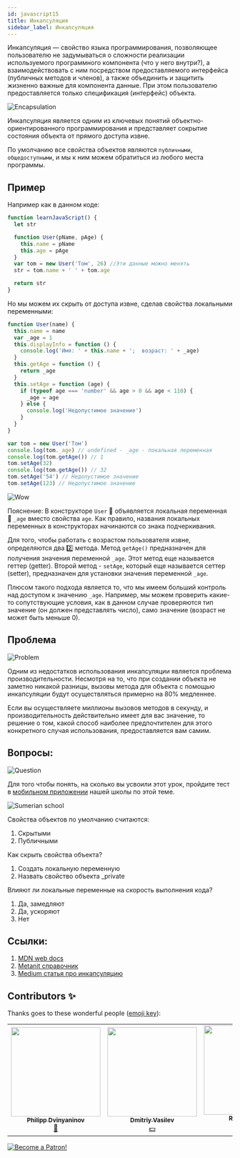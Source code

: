 ```yaml
---
id: javascript15
title: Инкапсуляция
sidebar_label: Инкапсуляция
---
```


Инкапсуляция — свойство языка программирования, позволяющее пользователю не задумываться о сложности реализации используемого программного компонента (что у него внутри?), а взаимодействовать с ним посредством предоставляемого интерфейса (публичных методов и членов), а также объединить и защитить жизненно важные для компонента данные. При этом пользователю предоставляется только спецификация (интерфейс) объекта.

![Encapsulation](https://media.giphy.com/media/5T0koSmsyuqZNBWblv/giphy.gif)

Инкапсуляция является одним из ключевых понятий объектно-ориентированного программирования и представляет сокрытие состояния объекта от прямого доступа извне.

По умолчанию все свойства объектов являются `публичными`, `общедоступными`, и мы к ним можем обратиться из любого места программы.

## Пример

Например как в данном коде:

```jsx live
function learnJavaScript() {
  let str

  function User(pName, pAge) {
    this.name = pName
    this.age = pAge
  }
  var tom = new User('Том', 26) //Эти данные можно менять
  str = tom.name + ' ' + tom.age

  return str
}
```

Но мы можем их скрыть от доступа извне, сделав свойства локальными переменными:

```jsx
function User(name) {
  this.name = name
  var _age = 1
  this.displayInfo = function () {
    console.log('Имя: ' + this.name + ';  возраст: ' + _age)
  }
  this.getAge = function () {
    return _age
  }
  this.setAge = function (age) {
    if (typeof age === 'number' && age > 0 && age < 110) {
      _age = age
    } else {
      console.log('Недопустимое значение')
    }
  }
}

var tom = new User('Том')
console.log(tom._age) // undefined - _age - локальная переменная
console.log(tom.getAge()) // 1
tom.setAge(32)
console.log(tom.getAge()) // 32
tom.setAge('54') // Недопустимое значение
tom.setAge(123) // Недопустимое значение
```

![Wow](https://media.giphy.com/media/cL4pqu8GGRIihabgSM/giphy.gif)

Пояснение:
В конструкторе `User` 👤 объявляется локальная переменная 🔔 `_age` вместо свойства `age`. Как правило, названия локальных переменных в конструкторах начинаются со знака подчеркивания.

Для того, чтобы работать с возрастом пользователя извне, определяются два 2️⃣ метода. Метод `getAge()` предназначен для получения значения переменной `_age`. Этот метод еще называется геттер (getter). Второй метод - `setAge`, который еще называется сеттер (setter), предназначен для установки значения переменной `_age`.

Плюсом такого подхода является то, что мы имеем больший контроль над доступом к значению `_age`. Например, мы можем проверить какие-то сопутствующие условия, как в данном случае проверяются тип значение (он должен представлять число), само значение (возраст не может быть меньше 0).

## Проблема

![Problem](https://media.giphy.com/media/5z0cCCGooBQUtejM4v/giphy.gif)

Одним из недостатков использования инкапсуляции является проблема производительности. Несмотря на то, что при создании объекта не заметно никакой разницы, вызовы метода для объекта с помощью инкапсуляции будут осуществляться примерно на 80% медленнее.

Если вы осуществляете миллионы вызовов методов в секунду, и производительность действительно имеет для вас значение, то решение о том, какой способ наиболее предпочтителен для этого конкретного случая использования, предоставляется вам самим.

## Вопросы:

![Question](https://media.giphy.com/media/l0HlRnAWXxn0MhKLK/giphy.gif)

Для того чтобы понять, на сколько вы усвоили этот урок, пройдите тест в [мобильном приложении](http://onelink.to/njhc95) нашей школы по этой теме.

![Sumerian school](/img/app.png)

Свойства объектов по умолчанию считаются:
1. Скрытыми
2. Публичными

Как скрыть свойства объекта?
1. Создать локальную переменную
2. Назвать свойство объекта _private

Влияют ли локальные переменные на скорость выполнения кода?
1. Да, замедляют
2. Да, ускоряют
3. Нет

## Ссылки:

1.  [MDN web docs](https://developer.mozilla.org/ru/docs/Web/JavaScript/Closures)
2.  [Metanit справочник](https://metanit.com/web/javascript/4.7.php)
3.  [Medium статья про инкапсуляцию](https://medium.com/nuances-of-programming/%D0%B8%D0%BD%D0%BA%D0%B0%D0%BF%D1%81%D1%83%D0%BB%D1%8F%D1%86%D0%B8%D1%8F-%D1%81%D0%BE%D1%81%D1%82%D0%BE%D1%8F%D0%BD%D0%B8%D1%8F-%D0%B2-javascript-%D0%B1%D0%B5%D0%B7-%D0%B8%D1%81%D0%BF%D0%BE%D0%BB%D1%8C%D0%B7%D0%BE%D0%B2%D0%B0%D0%BD%D0%B8%D1%8F-%D0%BA%D0%BB%D0%B0%D1%81%D1%81%D0%BE%D0%B2-%D0%B2-2019-%D0%B3%D0%BE%D0%B4%D1%83-%D1%81-%D0%BF%D1%80%D0%B8%D0%B2%D0%B0%D1%82%D0%BD%D1%8B%D0%BC%D0%B8-%D0%BF%D0%BE%D0%BB%D1%8F%D0%BC%D0%B8-5431df2a3bf7)

## Contributors ✨

Thanks goes to these wonderful people ([emoji key](https://allcontributors.org/docs/en/emoji-key)):

<!-- ALL-CONTRIBUTORS-LIST:START - Do not remove or modify this section -->
<!-- prettier-ignore-start -->
<!-- markdownlint-disable -->
<table>
  <tr>
    <td align="center"><a href="https://github.com/FELiX-RN"><img src="https://avatars0.githubusercontent.com/u/72006627?v=4?s=200" width="200px;" alt=""/><br /><sub><b>Philipp Dvinyaninov</b></sub></a><br /><a href="https://github.com/gHashTag/react-native-village/commits?author=FELiX-RN" title="Documentation">📖</a></td>
    <td align="center"><a href="https://fullstackserverless.github.io/"><img src="https://avatars0.githubusercontent.com/u/6774813?v=4?s=200" width="200px;" alt=""/><br /><sub><b>Dmitriy Vasilev</b></sub></a><br /><a href="#financial-gHashTag" title="Financial">💵</a></td>
    <td align="center"><a href="https://github.com/Resoner2005"><img src="https://avatars1.githubusercontent.com/u/75675814?v=4?s=200" width="200px;" alt=""/><br /><sub><b>Resoner2005</b></sub></a><br /><a href="https://github.com/gHashTag/react-native-village/issues?q=author%3AResoner2005" title="Bug reports">🐛 🎨 🖋</a></td>
  </tr>
  
</table>

<!-- markdownlint-restore -->
<!-- prettier-ignore-end -->

<!-- ALL-CONTRIBUTORS-LIST:END -->

[![Become a Patron!](/img/logo/patreon.png)](https://www.patreon.com/bePatron?u=31769291)

